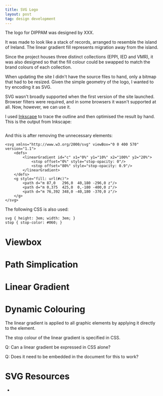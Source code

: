 ```yaml
---
title: SVG Logo
layout: post
tag: design development
---
```


The logo for DIPPAM was designed by XXX.

It was made to look like a stack of records, arranged to resemble the island of Ireland.  The linear gradient fill represents migration away from the island.

Since the project houses three distinct collections (EPPI, IED and VMR), it was also designed so that the fill colour could be swapped to match the brand colours of each collection.

When updating the site I didn't have the source files to hand, only a bitmap that had to be resized.  Given the simple geometry of the logo, I wanted to try encoding it as SVG.

SVG wasn't broadly supported when the first version of the site launched.  Browser filters were required, and in some browsers it wasn't supported at all.  Now, however, we can use it.

I used [Inkscape](https://inkscape.org/) to trace the outline and then optimised the result by hand.  This is the output from Inkscape:

```

```

And this is after removing the unnecessary elements:

```
<svg xmlns="http://www.w3.org/2000/svg" viewBox="0 0 400 570" version="1.1">
	<defs>
		<linearGradient id="c" x1="0%" y1="10%" x2="100%" y2="20%">
			<stop offset="0%" style="stop-opacity: 0"/>
			<stop offset="80%" style="stop-opacity: 0.9"/>
		</linearGradient>
	</defs>
	<g style="fill: url(#c)">
		<path d="m 87,0   296,0  40,180 -296,0 z"/>
		<path d="m 0,375  425,0  0,-180 -400,0 z"/>
		<path d="m 76,392 348,0 -40,180 -370,0 z"/>
	</g>
</svg>
```

The following CSS is also used:

```
svg { height: 3em; width: 3em; }
stop { stop-color: #060; }
```

# Viewbox

# Path Simplication

# Linear Gradient

# Dynamic Colouring

The linear gradient is applied to all graphic elements by applying it directly to the <g> element.

The stop colour of the linear gradient is specified in CSS.

Q: Can a linear gradient be expressed in CSS alone?

Q: Does it need to be embedded in the document for this to work?

# SVG Resources

- 





